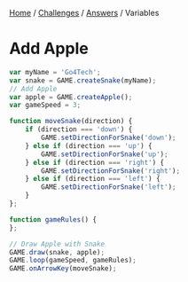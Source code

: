 [Home](../../README.md) / [Challenges](../README.md) / [Answers](./) / Variables

# Add Apple

```javascript
var myName = 'Go4Tech';
var snake = GAME.createSnake(myName);
// Add Apple
var apple = GAME.createApple();
var gameSpeed = 3;

function moveSnake(direction) {
	if (direction === 'down') {
		GAME.setDirectionForSnake('down');
	} else if (direction === 'up') {
		GAME.setDirectionForSnake('up');
	} else if (direction === 'right') {
		GAME.setDirectionForSnake('right');
	} else if (direction === 'left') {
		GAME.setDirectionForSnake('left');
	}
};

function gameRules() {
};

// Draw Apple with Snake
GAME.draw(snake, apple);
GAME.loop(gameSpeed, gameRules);
GAME.onArrowKey(moveSnake);

```